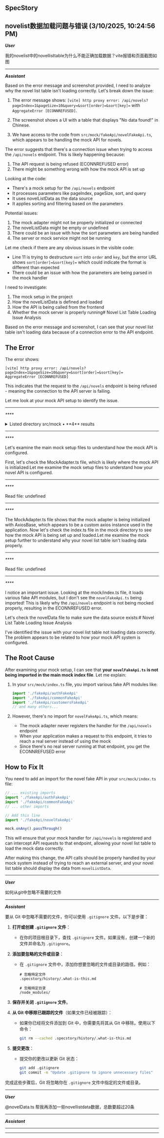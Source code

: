 ## SpecStory

## novelist数据加载问题与错误 (3/10/2025, 10:24:56 PM)

_**User**_

我的novelist中的novellisttable为什么不能正确加载数据？vite报错和页面截图如图

---

_**Assistant**_

<think>Based on the error message and screenshot provided, I need to analyze why the novel list table isn't loading correctly. Let's break down the issue:

1. The error message shows: `[vite] http proxy error: /api/novels?pageIndex=1&pageSize=10&query=&sort[order]=&sort[key]=` with `AggregateError [ECONNREFUSED]`.

2. The screenshot shows a UI with a table that displays "No data found!" in Chinese.

3. We have access to the code from `src/mock/fakeApi/novelFakeApi.ts`, which appears to be handling the mock API for novels.

The error suggests that there's a connection issue when trying to access the `/api/novels` endpoint. This is likely happening because:

1. The API request is being refused (ECONNREFUSED error)
2. There might be something wrong with how the mock API is set up

Looking at the code:
- There's a mock setup for the `/api/novels` endpoint
- It processes parameters like pageIndex, pageSize, sort, and query
- It uses novelListData as the data source
- It applies sorting and filtering based on the parameters

Potential issues:
1. The mock adapter might not be properly initialized or connected
2. The novelListData might be empty or undefined
3. There could be an issue with how the sort parameters are being handled
4. The server or mock service might not be running

Let me check if there are any obvious issues in the visible code:

- Line 11 is trying to destructure `sort` into `order` and `key`, but the error URL shows `sort[order]=&sort[key]=` which could indicate the format is different than expected
- There could be an issue with how the parameters are being parsed in the mock handler

I need to investigate:
1. The mock setup in the project
2. How the novelListData is defined and loaded
3. How the API is being called from the frontend
4. Whether the mock server is properly running</think># Novel List Table Loading Issue Analysis

Based on the error message and screenshot, I can see that your novel list table isn't loading data because of a connection error to the API endpoint.

## The Error

The error shows:
```
[vite] http proxy error: /api/novels?pageIndex=1&pageSize=10&query=&sort[order]=&sort[key]=
AggregateError [ECONNREFUSED]
```

This indicates that the request to the `/api/novels` endpoint is being refused - meaning the connection to the API server is failing.

Let me look at your mock API setup to identify the issue.

---

_****_

<details>
            <summary>Listed directory src/mock • **4** results</summary>
        
| Name |
|-------|
| 📁 `fakeApi` |
| 📁 `data` |
| 📄 `index.ts` |
| 📄 `MockAdapter.ts` |

</details>

---

_****_

<think>Let's examine the main mock setup files to understand how the mock API is configured.

First, let's check the MockAdapter.ts file, which is likely where the mock API is initialized:</think>Let me examine the mock setup files to understand how your novel API is configured.

---

_****_

Read file: undefined

---

_****_

<think>The MockAdapter.ts file shows that the mock adapter is being initialized with AxiosBase, which appears to be a custom axios instance used in the application. Now let's check the index.ts file in the mock directory to see how the mock API is being set up and loaded.</think>Let me examine the mock setup further to understand why your novel list table isn't loading data properly.

---

_****_

Read file: undefined

---

_****_

<think>I notice an important issue. Looking at the mock/index.ts file, it loads various fake API modules, but I don't see the `novelFakeApi.ts` being imported! This is likely why the `/api/novels` endpoint is not being mocked properly, resulting in the ECONNREFUSED error.

Let's check the novelData file to make sure the data source exists:</think># Novel List Table Loading Issue Analysis

I've identified the issue with your novel list table not loading data correctly. The problem appears to be related to how your mock API system is configured.

## The Root Cause

After examining your mock setup, I can see that **your `novelFakeApi.ts` is not being imported in the main mock index file**. Let me explain:

1. In your `src/mock/index.ts` file, you import various fake API modules like:
   ```javascript
   import './fakeApi/authFakeApi'
   import './fakeApi/commonFakeApi'
   import './fakeApi/customersFakeApi'
   // and many others...
   ```

2. However, there's no import for `novelFakeApi.ts`, which means:
   - The mock adapter never registers the handler for the `/api/novels` endpoint
   - When your application makes a request to this endpoint, it tries to reach a real server instead of using the mock
   - Since there's no real server running at that endpoint, you get the ECONNREFUSED error

## How to Fix It

You need to add an import for the novel fake API in your `src/mock/index.ts` file:

```javascript:src/mock/index.ts
// ... existing imports
import './fakeApi/authFakeApi'
import './fakeApi/commonFakeApi'
// ... other imports

// Add this line
import './fakeApi/novelFakeApi'

mock.onAny().passThrough()
```

This will ensure that your mock handler for `/api/novels` is registered and can intercept API requests to that endpoint, allowing your novel list table to load the mock data correctly.

After making this change, the API calls should be properly handled by your mock system instead of trying to reach an external server, and your novel list table should display the data from `novelListData`.

---

_**User**_

如何从git中忽略不需要的文件

---

_**Assistant**_

要从 Git 中忽略不需要的文件，你可以使用 `.gitignore` 文件。以下是步骤：

1. **打开或创建 `.gitignore` 文件**：
   - 在你的项目根目录下，查找 `.gitignore` 文件。如果没有，创建一个新的文件并命名为 `.gitignore`。

2. **添加要忽略的文件或目录**：
   - 在 `.gitignore` 文件中，添加你想要忽略的文件或目录的路径。例如：
     ```
     # 忽略特定文件
     .specstory/history/.what-is-this.md

     # 忽略特定目录
     /node_modules/
     ```

3. **保存并关闭 `.gitignore` 文件**。

4. **从 Git 中移除已跟踪的文件**（如果文件已经被跟踪）：
   - 如果你已经将文件添加到 Git 中，你需要先将其从 Git 中移除。使用以下命令：
     ```bash
     git rm --cached .specstory/history/.what-is-this.md
     ```

5. **提交更改**：
   - 提交你的更改以更新 Git 状态：
     ```bash
     git add .gitignore
     git commit -m "Update .gitignore to ignore unnecessary files"
     ```

完成这些步骤后，Git 将忽略你在 `.gitignore` 文件中指定的文件或目录。

---

_**User**_

@novelData.ts 帮我再添加一些novellistdata数据，总数要超过20条

---

_**Assistant**_



---



---

